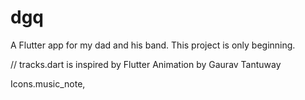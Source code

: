 # dgq

A Flutter app for my dad and his band.
This project is only beginning.

// tracks.dart is inspired by Flutter Animation by Gaurav Tantuway

Icons.music_note,